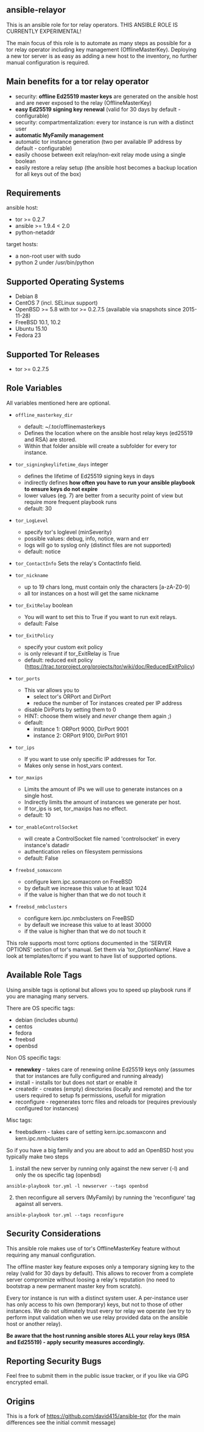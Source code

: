 ansible-relayor
----------------
This is an ansible role for tor relay operators.
THIS ANSIBLE ROLE IS CURRENTLY EXPERIMENTAL!

The main focus of this role is to automate as many steps as possible for a tor relay
operator including key management (OfflineMasterKey).
Deploying a new tor server is as easy as adding a new host to the inventory,
no further manual configuration is required.

Main benefits for a tor relay operator
--------------------------------------
- security: **offline Ed25519 master keys** are generated on the ansible host and are never exposed to the relay (OfflineMasterKey)
- **easy Ed25519 signing key renewal** (valid for 30 days by default - configurable)
- security: compartmentalization: every tor instance is run with a distinct user
- **automatic MyFamily management**
- automatic tor instance generation (two per available IP address by default - configurable)
- easily choose between exit relay/non-exit relay mode using a single boolean
- easily restore a relay setup (the ansible host becomes a backup location for all keys out of the box)

Requirements
------------
ansible host:
- tor >= 0.2.7
- ansible >= 1.9.4 < 2.0
- python-netaddr

target hosts:
- a non-root user with sudo
- python 2 under /usr/bin/python

Supported Operating Systems
---------------------------
- Debian 8
- CentOS 7 (incl. SELinux support)
- OpenBSD >= 5.8 with tor >= 0.2.7.5 (available via snapshots since 2015-11-28)
- FreeBSD 10.1, 10.2
- Ubuntu 15.10
- Fedora 23

Supported Tor Releases
-----------------------
- tor >= 0.2.7.5


Role Variables
--------------
All variables mentioned here are optional.

* `offline_masterkey_dir`
   - default: ~/.tor/offlinemasterkeys
   - Defines the location where on the ansible host relay keys (ed25519 and RSA) are stored.
   - Within that folder ansible will create a subfolder for every tor instance.

* `tor_signingkeylifetime_days` integer
   - defines the lifetime of Ed25519 signing keys in days
   - indirectly defines **how often you have to run your ansible playbook to ensure keys do not expire**
   - lower values (eg. 7) are better from a security point of view but require more frequent playbook runs
   - default: 30

* `tor_LogLevel`
   - specify tor's loglevel (minSeverity)
   - possible values: debug, info, notice, warn and err
   - logs will go to syslog only (distinct files are not supported)
   - default: notice

* `tor_ContactInfo`
    Sets the relay's ContactInfo field.

* `tor_nickname`
  - up to 19 chars long, must contain only the characters [a-zA-Z0-9]
  - all tor instances on a host will get the same nickname

* `tor_ExitRelay` boolean 
  - You will want to set this to True if you want to run exit relays.
  - default: False

* `tor_ExitPolicy`
  - specify your custom exit policy
  - is only relevant if tor_ExitRelay is True
  - default: reduced exit policy (https://trac.torproject.org/projects/tor/wiki/doc/ReducedExitPolicy)

* `tor_ports`
  - This var allows you to
    - select tor's ORPort and DirPort
    - reduce the number of Tor instances created per IP address
  - disable DirPorts by setting them to 0
  - HINT: choose them wisely and *never* change them again ;)
  - default:
    - instance 1: ORPort 9000, DirPort 9001
    - instance 2: ORPort 9100, DirPort 9101

* `tor_ips`
  * If you want to use only specific IP addresses for Tor.
  * Makes only sense in host_vars context.

* `tor_maxips`
  - Limits the amount of IPs we will use to generate instances on a single host.
  - Indirectly limits the amount of instances we generate per host.
  - If tor_ips is set, tor_maxips has no effect.
  - default: 10

* `tor_enableControlSocket`
  - will create a ControlSocket file named 'controlsocket' in every instance's datadir
  - authentication relies on filesystem permissions
  - default: False

* `freebsd_somaxconn`
  - configure kern.ipc.somaxconn on FreeBSD
  - by default we increase this value to at least 1024
  - if the value is higher than that we do not touch it

* `freebsd_nmbclusters`
  - configure kern.ipc.nmbclusters on FreeBSD
  - by default we increase this value to at least 30000
  - if the value is higher than that we do not touch it

This role supports most torrc options documented in the 'SERVER OPTIONS'
section of tor's manual. Set them via 'tor_OptionName'.
Have a look at templates/torrc if you want to have list of supported
options.

Available Role Tags
--------------------

Using ansible tags is optional but allows you to speed up playbook runs if
you are managing many servers.

There are OS specific tags:
* debian (includes ubuntu)
* centos
* fedora
* freebsd
* openbsd

Non OS specific tags:
* **renewkey** - takes care of renewing online Ed25519 keys only (assumes that tor instances are fully configured and running already)
* install - installs tor but does not start or enable it
* createdir - creates (empty) directories (locally and remote) and the tor users required to setup fs permissions, usefull for migration
* reconfigure - regenerates torrc files and reloads tor (requires previously configured tor instances)

Misc tags:
* freebsdkern - takes care of setting kern.ipc.somaxconn and kern.ipc.nmbclusters

So if you have a big family and you are about to add an OpenBSD host you typically
make two steps

1. install the new server by running only against the new server (-l) and only the os specific tag (openbsd)

`ansible-playbook tor.yml -l newserver --tags openbsd`

2. then reconfigure all servers (MyFamily) by running the 'reconfigure' tag against all servers.

`ansible-playbook tor.yml --tags reconfigure`

Security Considerations
------------------------
This ansible role makes use of tor's OfflineMasterKey feature without requiring any manual configuration.

The offline master key feature exposes only a temporary signing key to the relay (valid for 30 days by default).
This allows to recover from a complete server compromize without loosing a relay's reputation (no need to bootstrap a new permanent master key from scratch).

Every tor instance is run with a distinct system user. A per-instance user has only access to his own (temporary) keys, but not to those of other instances.
We do not ultimately trust every tor relay we operate (we try to perform input validation when we use relay provided data on the ansible host or another relay).

**Be aware that the host running ansible stores ALL your relay keys (RSA and Ed25519) - apply security measures accordingly.**


Reporting Security Bugs
-----------------------

Feel free to submit them in the public issue tracker,
or if you like via GPG encrypted email.

Origins
-------
This is a fork of https://github.com/david415/ansible-tor
(for the main differences see the initial commit message)
